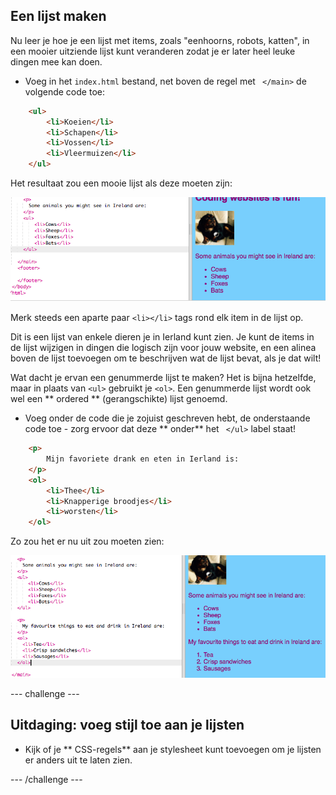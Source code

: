 ## Een lijst maken

Nu leer je hoe je een lijst met items, zoals "eenhoorns, robots, katten", in een mooier uitziende lijst kunt veranderen zodat je er later heel leuke dingen mee kan doen.

- Voeg in het ` index.html ` bestand, net boven de regel met ` </main>` de volgende code toe:

```html
    <ul>
        <li>Koeien</li>
        <li>Schapen</li>
        <li>Vossen</li>
        <li>Vleermuizen</li>
    </ul>
```

Het resultaat zou een mooie lijst als deze moeten zijn:

![Unordered list](images/egUnorderedList.png)

Merk steeds een aparte paar `<li></li>` tags rond elk item in de lijst op.

Dit is een lijst van enkele dieren je in Ierland kunt zien. Je kunt de items in de lijst wijzigen in dingen die logisch zijn voor jouw website, en een alinea boven de lijst toevoegen om te beschrijven wat de lijst bevat, als je dat wilt!

Wat dacht je ervan een genummerde lijst te maken? Het is bijna hetzelfde, maar in plaats van `<ul>` gebruikt je `<ol>`. Een genummerde lijst wordt ook wel een ** ordered ** (gerangschikte) lijst genoemd.

- Voeg onder de code die je zojuist geschreven hebt, de onderstaande code toe - zorg ervoor dat deze ** onder** het ` </ul>` label staat!

```html
    <p>
        Mijn favoriete drank en eten in Ierland is:
    </p>
    <ol>
        <li>Thee</li>
        <li>Knapperige broodjes</li>
        <li>worsten</li>
    </ol>
```

Zo zou het er nu uit zou moeten zien:

![Ordered list](images/egOrderedList.png)

\--- challenge \---

## Uitdaging: voeg stijl toe aan je lijsten

- Kijk of je ** CSS-regels** aan je stylesheet kunt toevoegen om je lijsten er anders uit te laten zien.

\--- /challenge \---